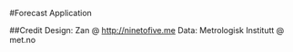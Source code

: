 #Forecast Application

##Credit
Design: Zan @ http://ninetofive.me
Data: Metrologisk Institutt @ met.no

